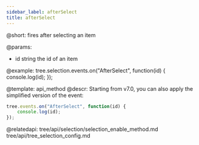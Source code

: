 ```yaml
---
sidebar_label: afterSelect
title: afterSelect
---          
```


@short: fires after selecting an item


@params:
- id    string  the id of an item




@example:
tree.selection.events.on("AfterSelect", function(id) {
    console.log(id);
});

@template: api_method
@descr:
Starting from v7.0, you can also apply the simplified version of the event:

~~~js
tree.events.on("AfterSelect", function(id) {
    console.log(id);
});
~~~

@relatedapi: 
tree/api/selection/selection_enable_method.md
tree/api/tree_selection_config.md 




